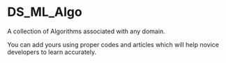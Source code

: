 # DS_ML_Algo
A collection of Algorithms associated with any domain.

You can add yours using proper codes and articles which will help novice developers to learn accurately.
